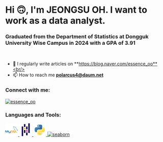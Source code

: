 <h1 align="left">Hi 🙃, I'm JEONGSU OH. I want to work as a data analyst.</h1>
<h3 align="left">Graduated from the Department of Statistics at Dongguk University Wise Campus in 2024 with a GPA of 3.91</h3>
<br/>

- 📝 I regularly write articles on **https://blog.naver.com/essence_oo**<br/>
- 📫 How to reach me **polarcus4@daum.net**

<h3 align="left">Connect with me:</h3>
<p align="left">
<a href="https://instagram.com/essence_oo" target="blank"><img align="center" src="https://raw.githubusercontent.com/rahuldkjain/github-profile-readme-generator/master/src/images/icons/Social/instagram.svg" alt="essence_oo" height="30" width="40" /></a>
</p>

<h3 align="left">Languages and Tools:</h3>
<p align="left"> <a href="https://www.mysql.com/" target="_blank" rel="noreferrer"> <img src="https://raw.githubusercontent.com/devicons/devicon/master/icons/mysql/mysql-original-wordmark.svg" alt="mysql" width="40" height="40"/> </a> <a href="https://pandas.pydata.org/" target="_blank" rel="noreferrer"> <img src="https://raw.githubusercontent.com/devicons/devicon/2ae2a900d2f041da66e950e4d48052658d850630/icons/pandas/pandas-original.svg" alt="pandas" width="40" height="40"/> </a> <a href="https://www.python.org" target="_blank" rel="noreferrer"> <img src="https://raw.githubusercontent.com/devicons/devicon/master/icons/python/python-original.svg" alt="python" width="40" height="40"/> </a> <a href="https://seaborn.pydata.org/" target="_blank" rel="noreferrer"> <img src="https://seaborn.pydata.org/_images/logo-mark-lightbg.svg" alt="seaborn" width="40" height="40"/> </a> </p>
